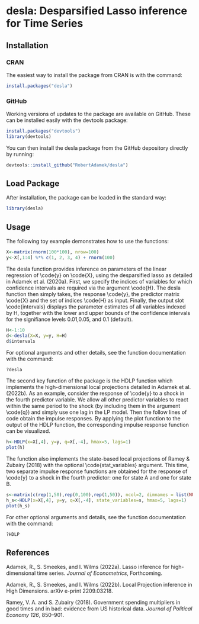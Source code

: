 # desla: Desparsified Lasso inference for Time Series

## Installation
### CRAN
The easiest way to install the package from CRAN is with the command:
``` r
install.packages("desla")
```
### GitHub
Working versions of updates to the package are available on GitHub. These can be installed easily with the devtools package:
``` r
install.packages("devtools")
library(devtools)
```
You can then install the desla package from the GitHub depository directly by running:
``` r
devtools::install_github("RobertAdamek/desla")
```
## Load Package
After installation, the package can be loaded in the standard way:
``` r
library(desla)
```
## Usage
The following toy example demonstrates how to use the functions:
``` r
X<-matrix(rnorm(100*100), nrow=100)
y<-X[,1:4] %*% c(1, 2, 3, 4) + rnorm(100)
```
The desla function provides inference on parameters of the linear regression of \code{y} on \code{X}, using the desparsified lasso as detailed in Adamek et al. (2020a).
First, we specify the indices of variables for which confidence intervals are required via the argument \code{H}.
The desla function then simply takes, the response \code{y}, the predictor matrix \code{X} and the set of indices \code{H} as input.
Finally, the output slot \code{intervals} displays the parameter estimates of all variables indexed by H, together with the 
lower and upper bounds of the confidence intervals for the signifiance levels 0.01,0.05, and 0.1 (default).
```r
H<-1:10
d<-desla(X=X, y=y, H=H)
d$intervals
```
For optional arguments and other details, see the function documentation with the command:
``` r
?desla
```
The second key function of the package is the HDLP function which implements the high-dimensional local projections detailed in Adamek et al. (2022b).
As an example, consider the response of \code{y} to a shock in the fourth predictor variable.
We allow all other predictor variables to react within the same period to the shock (by including them in the argument \code{q}) and simply use one lag in the LP model. Then the follow lines of code obtain the impulse responses. By applying the 
plot function to the output of the HDLP function, the corresponding impulse response function can be visualized.
```r
h<-HDLP(x=X[,4], y=y, q=X[,-4], hmax=5, lags=1)
plot(h)
```
The function also implements the state-based local projections of Ramey & Zubairy (2018) with the optional \code{stat_variables} argument.
This time, two separate impulse response functions are obtained for the response of \code{y} to a 
shock in the fourth predictor: one for state A and one for state B.
```r
s<-matrix(c(rep(1,50),rep(0,100),rep(1,50)), ncol=2, dimnames = list(NULL, c("A","B")))
h_s<-HDLP(x=X[,4], y=y, q=X[,-4], state_variables=s, hmax=5, lags=1)
plot(h_s)
```
For other optional arguments and details, see the function documentation with the command:
``` r
?HDLP
```

## References
Adamek, R., S. Smeekes, and I. Wilms (2022a). Lasso inference for high-dimensional time series.
*Journal of Econometrics*, Forthcoming.

Adamek, R., S. Smeekes, and I. Wilms (2022b). Local Projection inference in High Dimensions. arXiv e-print 2209.03218.

Ramey, V. A. and S. Zubairy (2018). Government spending multipliers in good times and in bad:
evidence from US historical data. *Journal of Political Economy 126*, 850–901.
